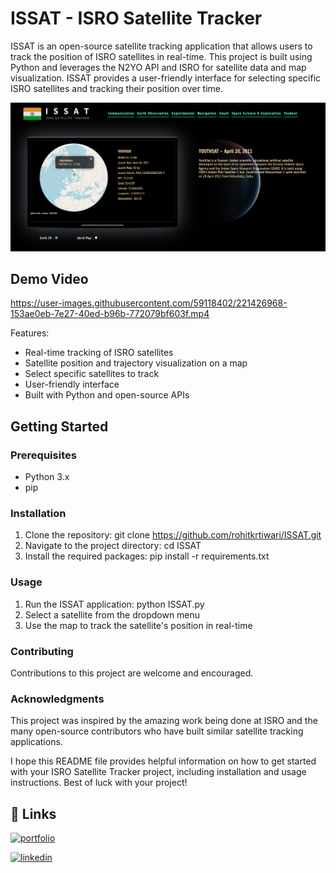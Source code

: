 # ISSAT - ISRO Satellite Tracker 
ISSAT is an open-source satellite tracking application that allows users to track the position of ISRO satellites in real-time. This project is built using Python and leverages the N2YO API and ISRO for satellite data and map visualization. ISSAT provides a user-friendly interface for selecting specific ISRO satellites and tracking their position over time.

<img src="demo2.png">

## Demo Video

https://user-images.githubusercontent.com/59118402/221426968-153ae0eb-7e27-40ed-b96b-772079bf603f.mp4

Features:

* Real-time tracking of ISRO satellites
* Satellite position and trajectory visualization on a map
* Select specific satellites to track
* User-friendly interface
* Built with Python and open-source APIs

## Getting Started 

### Prerequisites
* Python 3.x
* pip

### Installation
1. Clone the repository: git clone https://github.com/rohitkrtiwari/ISSAT.git
2. Navigate to the project directory: cd ISSAT
3. Install the required packages: pip install -r requirements.txt

### Usage
1. Run the ISSAT application: python ISSAT.py
2. Select a satellite from the dropdown menu
3. Use the map to track the satellite's position in real-time

### Contributing
Contributions to this project are welcome and encouraged.

### Acknowledgments

This project was inspired by the amazing work being done at ISRO and the many open-source contributors who have built similar satellite tracking applications.

I hope this README file provides helpful information on how to get started with your ISRO Satellite Tracker project, including installation and usage instructions. Best of luck with your project!

## 🔗 Links
[![portfolio](https://img.shields.io/badge/my_portfolio-000?style=for-the-badge&logo=ko-fi&logoColor=white)](https://rohitkrtiwari.github.io/Portfolio)

[![linkedin](https://img.shields.io/badge/linkedin-0A66C2?style=for-the-badge&logo=linkedin&logoColor=white)](https://www.linkedin.com/in/rohitkrtiwari/)

